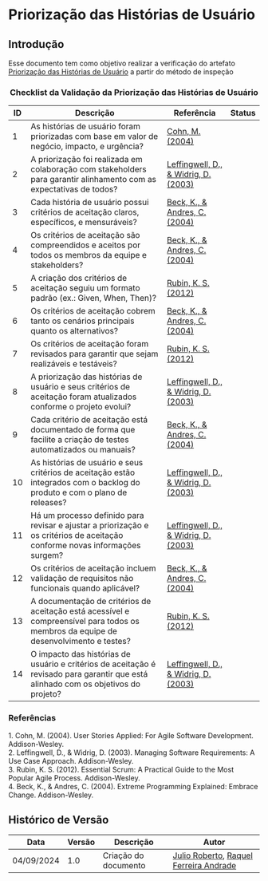 # Priorização das Histórias de Usuário

## Introdução

Esse documento tem como objetivo realizar a verificação do artefato [Priorização das Histórias de Usuário](../../ModelagemAgil/priorizacao-historias.md) a partir do método de inspeção

<center>

### Checklist da Validação da Priorização das Histórias de Usuário

| ID  | Descrição                                                                                                              | Referência | Status |
|-----|------------------------------------------------------------------------------------------------------------------------|------------|--------|
| 1   | As histórias de usuário foram priorizadas com base em valor de negócio, impacto, e urgência?                         | [Cohn, M. (2004)](#user-stories)          |        |
| 2   | A priorização foi realizada em colaboração com stakeholders para garantir alinhamento com as expectativas de todos?    | [Leffingwell, D., & Widrig, D. (2003)](#managing-requirements)          |        |
| 3   | Cada história de usuário possui critérios de aceitação claros, específicos, e mensuráveis?                            | [Beck, K., & Andres, C. (2004)](#extreme)          |        |
| 4   | Os critérios de aceitação são compreendidos e aceitos por todos os membros da equipe e stakeholders?                 | [Beck, K., & Andres, C. (2004)](#extreme)          |        |
| 5   | A criação dos critérios de aceitação seguiu um formato padrão (ex.: Given, When, Then)?                              | [Rubin, K. S. (2012)](#essential-scrum)          |        |
| 6   | Os critérios de aceitação cobrem tanto os cenários principais quanto os alternativos?                                | [Beck, K., & Andres, C. (2004)](#extreme)          |        |
| 7   | Os critérios de aceitação foram revisados para garantir que sejam realizáveis e testáveis?                          | [Rubin, K. S. (2012)](#essential-scrum)          |        |
| 8   | A priorização das histórias de usuário e seus critérios de aceitação foram atualizados conforme o projeto evolui?   | [Leffingwell, D., & Widrig, D. (2003)](#managing-requirements)          |        |
| 9   | Cada critério de aceitação está documentado de forma que facilite a criação de testes automatizados ou manuais?      | [Beck, K., & Andres, C. (2004)](#extreme)          |        |
| 10  | As histórias de usuário e seus critérios de aceitação estão integrados com o backlog do produto e com o plano de releases? | [Leffingwell, D., & Widrig, D. (2003)](#managing-requirements)          |        |
| 11  | Há um processo definido para revisar e ajustar a priorização e os critérios de aceitação conforme novas informações surgem? | [Leffingwell, D., & Widrig, D. (2003)](#managing-requirements)          |        |
| 12  | Os critérios de aceitação incluem validação de requisitos não funcionais quando aplicável? | [Beck, K., & Andres, C. (2004)](#extreme)          |        |
| 13  | A documentação de critérios de aceitação está acessível e compreensível para todos os membros da equipe de desenvolvimento e testes? | [Rubin, K. S. (2012)](#essential-scrum)          |        |
| 14  | O impacto das histórias de usuário e critérios de aceitação é revisado para garantir que está alinhado com os objetivos do projeto? | [Leffingwell, D., & Widrig, D. (2003)](#managing-requirements)          |        |

</center>

### Referências

<a id="user-stories">1.</a> Cohn, M. (2004). User Stories Applied: For Agile Software Development. Addison-Wesley.  
<a id="managing-requirements">2.</a> Leffingwell, D., & Widrig, D. (2003). Managing Software Requirements: A Use Case Approach. Addison-Wesley.    
<a id="essential-scrum">3.</a> Rubin, K. S. (2012). Essential Scrum: A Practical Guide to the Most Popular Agile Process. Addison-Wesley. <br>
<a id="extreme">4.</a> Beck, K., & Andres, C. (2004). Extreme Programming Explained: Embrace Change. Addison-Wesley.  

## Histórico de Versão

<center>

| Data | Versão | Descrição | Autor |
| ---- | ------ | --------- | ----- |
| 04/09/2024 | 1.0 | Criação do documento | [Julio Roberto](https://github.com/JulioR2022), [Raquel Ferreira Andrade](https://github.com/raquel-andrade) |


</center>
